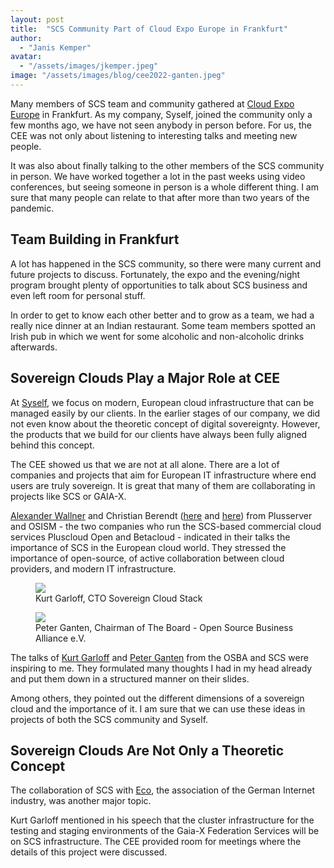 ```yaml
---
layout: post
title:  "SCS Community Part of Cloud Expo Europe in Frankfurt"
author:
  - "Janis Kemper"
avatar:
  - "/assets/images/jkemper.jpeg"
image: "/assets/images/blog/cee2022-ganten.jpeg"
---
```


Many members of SCS team and community gathered at [Cloud Expo Europe](https://www.cloudexpoeurope.de) in Frankfurt. As my company, Syself, joined the community only a few months ago, we have not seen anybody in person before. For us, the CEE was not only about listening to interesting talks and meeting new people. 

It was also about finally talking to the other members of the SCS community in person. We have worked together a lot in the past weeks using video conferences, but seeing someone in person is a whole different thing. I am sure that many people can relate to that after more than two years of the pandemic. 

## Team Building in Frankfurt

A lot has happened in the SCS community, so there were many current and future projects to discuss. Fortunately, the expo and the evening/night program brought plenty of opportunities to talk about SCS business and even left room for personal stuff. 

In order to get to know each other better and to grow as a team, we had a really nice dinner at an Indian restaurant. Some team members spotted an Irish pub in which we went for some alcoholic and non-alcoholic drinks afterwards. 

## Sovereign Clouds Play a Major Role at CEE

At [Syself](https://syself.com), we focus on modern, European cloud infrastructure that can be managed easily by our clients. In the earlier stages of our company, we did not even know about the theoretic concept of digital sovereignty. However, the products that we build for our clients have always been fully aligned behind this concept. 

The CEE showed us that we are not at all alone. There are a lot of companies and projects that aim for European IT infrastructure where end users are truly sovereign. It is great that many of them are collaborating in projects like SCS or GAIA-X. 

[Alexander Wallner](https://www.cloudexpoeurope.de/konferenzprogramm-2022/multi-cloud-needs-a-german-foothold-data-sovereignty-is-business-critical) and Christian Berendt ([here](https://www.cloudexpoeurope.de/konferenzprogramm-2022/session-delivered-by-b1-systems) and [here](https://www.cloudexpoeurope.de/konferenzprogramm-2022/session-delivered-by-b1-systems-1)) from Plusserver and OSISM - the two companies who run the SCS-based commercial cloud services Pluscloud Open and Betacloud - indicated in their talks the importance of SCS in the European cloud world. They stressed the importance of open-source, of active collaboration between cloud providers, and modern IT infrastructure.

<div class="row my-2">
  <div class="col-sm-6 col-12">
    <figure class="figure mx-auto d-block">
      <a href="{{ "/assets/images/blog/cee2022-ganten.jpeg" | prepend: site.baseurl_root }}">
        <img src="{{ "/assets/images/blog/cee2022-ganten.jpeg" | prepend: site.baseurl_root }}" class="figure-img w-100">
      </a>
      <figcaption class="figure-caption text-end">Kurt Garloff, CTO Sovereign Cloud Stack</figcaption>
    </figure>
  </div>
  <div class="col-sm-6 col-12">
    <figure class="figure mx-auto d-block">
      <a href="{{ "/assets/images/blog/cee2022-garloff.jpeg" | prepend: site.baseurl_root }}">
        <img src="{{ "/assets/images/blog/cee2022-garloff.jpeg" | prepend: site.baseurl_root }}" class="figure-img w-100">
      </a>
      <figcaption class="figure-caption text-end">Peter Ganten, Chairman of The Board - Open Source Business Alliance e.V.</figcaption>
    </figure>
  </div>
</div>

The talks of [Kurt Garloff](/assets/slides/20220511-SCS-CEE.pdf) and [Peter Ganten](/assets/slides/20220512-OSBA-CEE.pdf) from the OSBA and SCS were inspiring to me. They formulated many thoughts I had in my head already and put them down in a structured manner on their slides. 

Among others, they pointed out the different dimensions of a sovereign cloud and the importance of it. I am sure that we can use these ideas in projects of both the SCS community and Syself. 

## Sovereign Clouds Are Not Only a Theoretic Concept

The collaboration of SCS with [Eco](https://international.eco.de), the association of the German Internet industry, was another major topic.

Kurt Garloff mentioned in his speech that the cluster infrastructure for the testing and staging environments of the Gaia-X Federation Services will be on SCS infrastructure. The CEE provided room for meetings where the details of this project were discussed.
